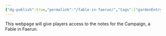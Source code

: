 ```yaml
---
{"dg-publish":true,"permalink":"/fable-in-faerun/","tags":["gardenEntry"]}
---
```


This webpage will give players access to the notes for the Campaign, a Fable in Faerun.